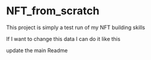 # NFT_from_scratch

This project is simply a test run of my NFT building skills

If I want to change this data I can do it like this

update the main Readme
